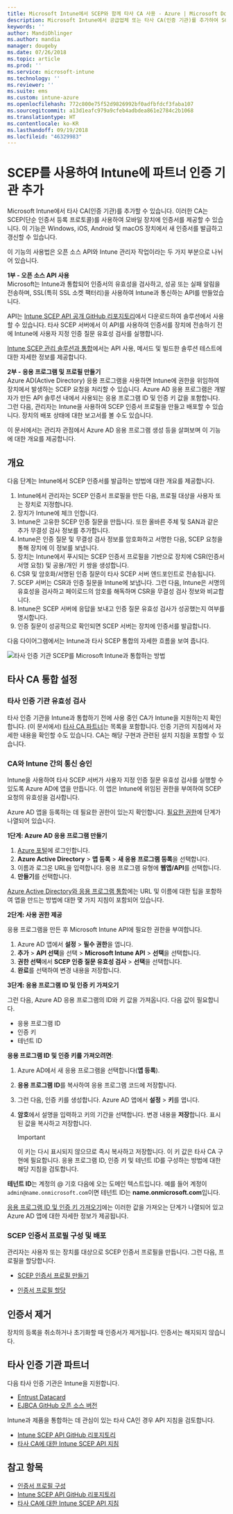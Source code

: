 ```yaml
---
title: Microsoft Intune에서 SCEP와 함께 타사 CA 사용 - Azure | Microsoft Docs
description: Microsoft Intune에서 공급업체 또는 타사 CA(인증 기관)를 추가하여 SCEP 프로토콜을 통해 모바일 장치에 인증서를 발급할 수 있습니다. 이 개요에서 Azure AD(Active Directory) 응용 프로그램은 Microsoft Intune에 인증서 유효성 검사 권한을 부여합니다. 그런 다음, SCEP 서버 설정에서 AAD 응용 프로그램의 응용 프로그램 ID, 인증 키 및 테넌트 ID를 사용하여 인증서를 발급합니다.
keywords: ''
author: MandiOhlinger
ms.author: mandia
manager: dougeby
ms.date: 07/26/2018
ms.topic: article
ms.prod: ''
ms.service: microsoft-intune
ms.technology: ''
ms.reviewer: ''
ms.suite: ems
ms.custom: intune-azure
ms.openlocfilehash: 772c800e75f52d9826992bf0adfbfdcf3faba107
ms.sourcegitcommit: a13d1eafc979a9cfeb4adbdea861e2784c2b1068
ms.translationtype: HT
ms.contentlocale: ko-KR
ms.lasthandoff: 09/19/2018
ms.locfileid: "46329983"
---
```

# <a name="add-partner-certification-authority-in-intune-using-scep"></a>SCEP를 사용하여 Intune에 파트너 인증 기관 추가

Microsoft Intune에서 타사 CA(인증 기관)를 추가할 수 있습니다. 이러한 CA는 SCEP(단순 인증서 등록 프로토콜)를 사용하여 모바일 장치에 인증서를 제공할 수 있습니다. 이 기능은 Windows, iOS, Android 및 macOS 장치에서 새 인증서를 발급하고 갱신할 수 있습니다.

이 기능의 사용법은 오픈 소스 API와 Intune 관리자 작업이라는 두 가지 부분으로 나뉘어 있습니다.

**1부 - 오픈 소스 API 사용**  
Microsoft는 Intune과 통합되어 인증서의 유효성을 검사하고, 성공 또는 실패 알림을 전송하며, SSL(특히 SSL 소켓 팩터리)을 사용하여 Intune과 통신하는 API를 만들었습니다.

API는 [Intune SCEP API 공개 GitHub 리포지토리](http://github.com/Microsoft/Intune-Resource-Access/tree/develop/src/CsrValidation)에서 다운로드하여 솔루션에서 사용할 수 있습니다. 타사 SCEP 서버에서 이 API를 사용하여 인증서를 장치에 전송하기 전에 Intune에 사용자 지정 인증 질문 유효성 검사를 실행합니다.

[Intune SCEP 관리 솔루션과 통합](scep-libraries-apis.md)에서는 API 사용, 메서드 및 빌드한 솔루션 테스트에 대한 자세한 정보를 제공합니다.

**2부 - 응용 프로그램 및 프로필 만들기**  
Azure AD(Active Directory) 응용 프로그램을 사용하면 Intune에 권한을 위임하여 장치에서 발생하는 SCEP 요청을 처리할 수 있습니다. Azure AD 응용 프로그램은 개발자가 만든 API 솔루션 내에서 사용되는 응용 프로그램 ID 및 인증 키 값을 포함합니다. 그런 다음, 관리자는 Intune을 사용하여 SCEP 인증서 프로필을 만들고 배포할 수 있습니다. 장치의 배포 상태에 대한 보고서를 볼 수도 있습니다.

이 문서에서는 관리자 관점에서 Azure AD 응용 프로그램 생성 등을 살펴보며 이 기능에 대한 개요를 제공합니다.

## <a name="overview"></a>개요

다음 단계는 Intune에서 SCEP 인증서를 발급하는 방법에 대한 개요를 제공합니다.

1. Intune에서 관리자는 SCEP 인증서 프로필을 만든 다음, 프로필 대상을 사용자 또는 장치로 지정합니다.
2. 장치가 Intune에 체크 인합니다.
3. Intune은 고유한 SCEP 인증 질문을 만듭니다. 또한 올바른 주체 및 SAN과 같은 추가 무결성 검사 정보를 추가합니다.
4. Intune은 인증 질문 및 무결성 검사 정보를 암호화하고 서명한 다음, SCEP 요청을 통해 장치에 이 정보를 보냅니다.
5. 장치는 Intune에서 푸시되는 SCEP 인증서 프로필을 기반으로 장치에 CSR(인증서 서명 요청) 및 공용/개인 키 쌍을 생성합니다.
6. CSR 및 암호화/서명된 인증 질문이 타사 SCEP 서버 엔드포인트로 전송됩니다.
7. SCEP 서버는 CSR과 인증 질문을 Intune에 보냅니다. 그런 다음, Intune은 서명의 유효성을 검사하고 페이로드의 암호를 해독하며 CSR을 무결성 검사 정보와 비교합니다.
8. Intune은 SCEP 서버에 응답을 보내고 인증 질문 유효성 검사가 성공했는지 여부를 명시합니다.  
9. 인증 질문이 성공적으로 확인되면 SCEP 서버는 장치에 인증서를 발급합니다.

다음 다이어그램에서는 Intune과 타사 SCEP 통합의 자세한 흐름을 보여 줍니다.

![타사 인증 기관 SCEP를 Microsoft Intune과 통합하는 방법](./media/scep-certificate-vendor-integration.png)

## <a name="set-up-third-party-ca-integration"></a>타사 CA 통합 설정

### <a name="validate-third-party-certification-authority"></a>타사 인증 기관 유효성 검사

타사 인증 기관을 Intune과 통합하기 전에 사용 중인 CA가 Intune을 지원하는지 확인합니다. (이 문서에서) [타사 CA 파트너](#third-party-certification-authority-partners)는 목록을 포함합니다. 인증 기관의 지침에서 자세한 내용을 확인할 수도 있습니다. CA는 해당 구현과 관련된 설치 지침을 포함할 수 있습니다.

### <a name="authorize-communication-between-ca-and-intune"></a>CA와 Intune 간의 통신 승인

Intune을 사용하여 타사 SCEP 서버가 사용자 지정 인증 질문 유효성 검사를 실행할 수 있도록 Azure AD에 앱을 만듭니다. 이 앱은 Intune에 위임된 권한을 부여하여 SCEP 요청의 유효성을 검사합니다.

Azure AD 앱을 등록하는 데 필요한 권한이 있는지 확인합니다. [필요한 권한](https://docs.microsoft.com/azure/azure-resource-manager/resource-group-create-service-principal-portal#required-permissions)에 단계가 나열되어 있습니다.

**1단계: Azure AD 응용 프로그램 만들기**

1. [Azure 포털](https://portal.azure.com)에 로그인합니다.
2. **Azure Active Directory** > **앱 등록** > **새 응용 프로그램 등록**을 선택합니다.
3. 이름과 로그온 URL을 입력합니다. 응용 프로그램 유형에 **웹앱/API**를 선택합니다.
4. **만들기**를 선택합니다.

[Azure Active Directory와 응용 프로그램 통합](https://docs.microsoft.com/azure/active-directory/develop/active-directory-integrating-applications)에는 URL 및 이름에 대한 팁을 포함하여 앱을 만드는 방법에 대한 몇 가지 지침이 포함되어 있습니다.

**2단계: 사용 권한 제공**

응용 프로그램을 만든 후 Microsoft Intune API에 필요한 권한을 부여합니다.

1. Azure AD 앱에서 **설정** > **필수 권한**을 엽니다.  
2. **추가** > **API 선택**을 선택 > **Microsoft Intune API** > **선택**을 선택합니다.
3. **권한 선택**에서 **SCEP 인증 질문 유효성 검사** > **선택**을 선택합니다.
4. **완료**를 선택하여 변경 내용을 저장합니다.

**3단계: 응용 프로그램 ID 및 인증 키 가져오기**

그런 다음, Azure AD 응용 프로그램의 ID와 키 값을 가져옵니다. 다음 값이 필요합니다.

- 응용 프로그램 ID
- 인증 키
- 테넌트 ID

**응용 프로그램 ID 및 인증 키를 가져오려면**:

1. Azure AD에서 새 응용 프로그램을 선택합니다(**앱 등록**).
2. **응용 프로그램 ID**를 복사하여 응용 프로그램 코드에 저장합니다.
3. 그런 다음, 인증 키를 생성합니다. Azure AD 앱에서 **설정** > **키**를 엽니다.
4. **암호**에서 설명을 입력하고 키의 기간을 선택합니다. 변경 내용을 **저장**합니다. 표시된 값을 복사하고 저장합니다.

    > [!IMPORTANT]
    > 이 키는 다시 표시되지 않으므로 즉시 복사하고 저장합니다. 이 키 값은 타사 CA 구현에 필요합니다. 응용 프로그램 ID, 인증 키 및 테넌트 ID를 구성하는 방법에 대한 해당 지침을 검토합니다.

**테넌트 ID**는 계정의 @ 기호 다음에 오는 도메인 텍스트입니다. 예를 들어 계정이 `admin@name.onmicrosoft.com`이면 테넌트 ID는 **name.onmicrosoft.com**입니다.

[응용 프로그램 ID 및 인증 키 가져오기](https://docs.microsoft.com/azure/azure-resource-manager/resource-group-create-service-principal-portal#get-application-id-and-authentication-key)에는 이러한 값을 가져오는 단계가 나열되어 있고 Azure AD 앱에 대한 자세한 정보가 제공됩니다.

### <a name="configure-and-deploy-a-scep-certificate-profile"></a>SCEP 인증서 프로필 구성 및 배포
관리자는 사용자 또는 장치를 대상으로 SCEP 인증서 프로필을 만듭니다. 그런 다음, 프로필을 할당합니다.

- [SCEP 인증서 프로필 만들기](certificates-scep-configure.md#create-a-scep-certificate-profile)

- [인증서 프로필 할당](certificates-scep-configure.md#assign-the-certificate-profile)

## <a name="removing-certificates"></a>인증서 제거

장치의 등록을 취소하거나 초기화할 때 인증서가 제거됩니다. 인증서는 해지되지 않습니다.

## <a name="third-party-certification-authority-partners"></a>타사 인증 기관 파트너
다음 타사 인증 기관은 Intune을 지원합니다.

- [Entrust Datacard](http://www.entrustdatacard.com/resource-center/documents/documentation)
- [EJBCA GitHub 오픈 소스 버전](https://github.com/agerbergt/intune-ejbca-connector)

Intune과 제품을 통합하는 데 관심이 있는 타사 CA인 경우 API 지침을 검토합니다.

- [Intune SCEP API GitHub 리포지토리](http://github.com/Microsoft/Intune-Resource-Access/tree/develop/src/CsrValidation)
- [타사 CA에 대한 Intune SCEP API 지침](scep-libraries-apis.md)

## <a name="see-also"></a>참고 항목

- [인증서 프로필 구성](certificates-scep-configure.md)
- [Intune SCEP API GitHub 리포지토리](http://github.com/Microsoft/Intune-Resource-Access/tree/develop/src/CsrValidation)
- [타사 CA에 대한 Intune SCEP API 지침](scep-libraries-apis.md)
